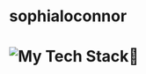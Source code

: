 # sophialoconnor
# <img src="https://github-readme-tech-stack.vercel.app/api/cards?title=My+Tech+Stack%F0%9F%8C%B1&lineCount=1&line1=canva%2Ccanva%2C6eb7f5%3BJava%2Cjava%2Cfacf24%3Bpython%2Cpython%2C45b32b%3B" alt="My Tech Stack🌱" />
